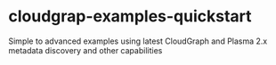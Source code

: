# cloudgrap-examples-quickstart
Simple to advanced examples using latest CloudGraph and Plasma 2.x metadata discovery and other capabilities
